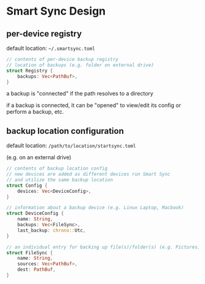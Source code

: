 # Smart Sync Design

## per-device registry

default location: `~/.smartsync.toml`

```rs
// contents of per-device backup registry
// location of backups (e.g. folder on external drive)
struct Registry {
    backups: Vec<PathBuf>,
}
```

a backup is "connected" if the path resolves to a directory

if a backup is connected, it can be "opened" to view/edit its config or perform
a backup, etc.

## backup location configuration

default location: `/path/to/location/startsync.toml`

(e.g. on an external drive)

```rs
// contents of backup location config
// new devices are added as different devices run Smart Sync
// and utilize the same backup location
struct Config {
    devices: Vec<DeviceConfig>,
}

// information about a backup device (e.g. Linux Laptop, Macbook)
struct DeviceConfig {
    name: String,
    backups: Vec<FileSync>,
    last_backup: chrono::Utc,
}

// an individual entry for backing up file(s)/folder(s) (e.g. Pictures)
struct FileSync {
    name: String,
    sources: Vec<PathBuf>,
    dest: PathBuf,
}
```
